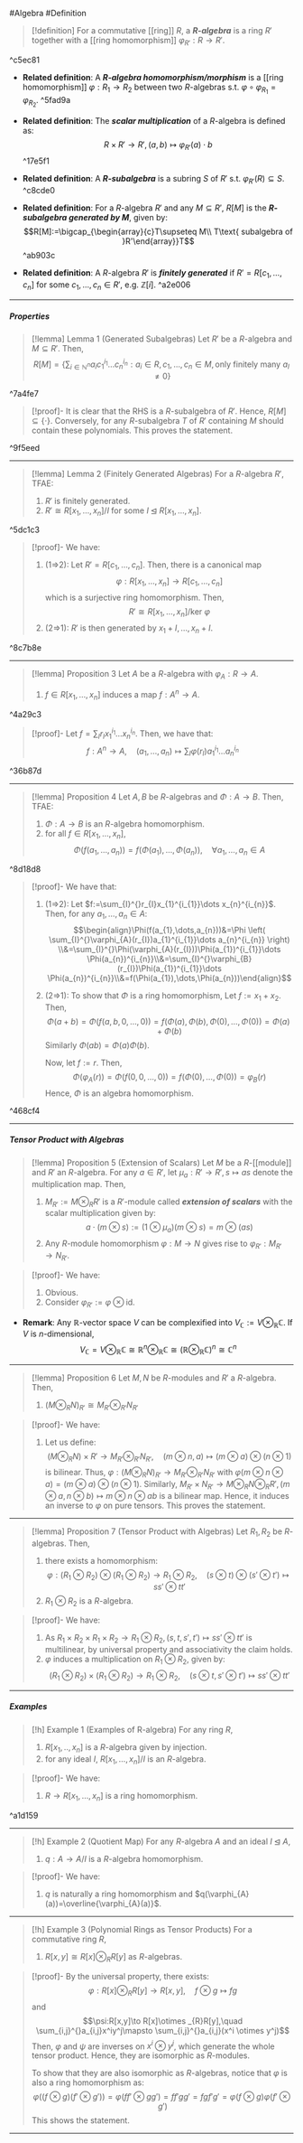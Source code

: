 #Algebra #Definition 

> [!definition]
> For a commutative [[ring]] $R$, a ***$R$-algebra*** is a ring $R'$ together with a [[ring homomorphism]] $\varphi_{R'}:R\to R'$.

^c5ec81

- **Related definition**: A ***$R$-algebra homomorphism/morphism*** is a [[ring homomorphism]] $\varphi:R_{1}\to R_{2}$ between two $R$-algebras s.t. $\varphi \circ\varphi_{R_{1}}=\varphi_{R_{2}}$. ^5fad9a
- **Related definition**: The ***scalar multiplication*** of a $R$-algebra is defined as: $$R\times R'\to R',(a,b)\mapsto \varphi_{R'}(a)\cdot b$$ ^17e5f1

- **Related definition**: A ***$R$-subalgebra*** is a subring $S$ of $R'$ s.t. $\varphi_{R'}(R)\subseteq S$.  ^c8cde0
- **Related definition**: For a $R$-algebra $R'$ and any $M\subseteq R'$, $R[M]$ is the ***$R$-subalgebra generated by $M$***, given by: $$R[M]:=\bigcap_{\begin{array}{c}T\supseteq M\\ T\text{ subalgebra of }R'\end{array}}T$$ ^ab903c


- **Related definition**: A $R$-algebra $R'$ is ***finitely generated*** if $R'=R[c_{1},\dots,c_{n}]$ for some $c_{1},\dots,c_{n}\in R'$, e.g. $\mathbb{Z}[i]$. ^a2e006
---
##### Properties
> [!lemma] Lemma 1 (Generated Subalgebras)
> Let $R'$ be a $R$-algebra and $M\subseteq R'$. Then, $$R[M]=\left\{  \sum_{i\in \mathbb{N}^n}a_{i} c_{1}^{i_{1}}\dots c_{n}^{i_{n}}: a_{i}\in R, c_{1},\dots,c_{n}\in M, \text{only finitely many }a_{I}\neq 0  \right\}$$

^7a4fe7

> [!proof]-
> It is clear that the RHS is a $R$-subalgebra of $R'$. Hence, $R[M]\subseteq \{ \cdot \}$. Conversely, for any $R$-subalgebra $T$ of $R'$ containing $M$ should contain these polynomials. This proves the statement.

^9f5eed

---
> [!lemma] Lemma 2 (Finitely Generated Algebras)
> For a $R$-algebra $R'$, TFAE:
> 1. $R'$ is finitely generated.
> 2. $R'\cong R[x_{1},\dots,x_{n}] / I$ for some $I\unlhd R[x_{1},\dots,x_{n}]$.

^5dc1c3

> [!proof]-
> We have:
> 1. (1=>2): Let $R'=R[c_{1},\dots,c_{n}]$. Then, there is a canonical map $$\varphi:R[x_{1},\dots,x_{n}] \to R[c_{1},\dots,c_{n}]$$which is a surjective ring homomorphism. Then, $$R'\cong R[x_{1},\dots,x_{n}] /\text{ker }\varphi$$
> 2. (2=>1): $R'$ is then generated by $x_{1}+I,\dots,x_{n}+I$.

^8c7b8e

---
> [!lemma] Proposition 3
> Let $A$ be a $R$-algebra with $\varphi_{A}:R\to A$.
> 1. $f\in R[x_{1},\dots,x_{n}]$ induces a map $f:A^n\to A$. 

^4a29c3

> [!proof]-
> Let $f=\sum_{I}r_{I} x_{1}^{i_{1}}\dots x_{n}^{i_{n}}$. Then, we have that: $$f:A^n\to A,\quad (a_{1},\dots,a_{n})\mapsto \sum_{I}\varphi(r_{I}) a_{1}^{i_{1}}\dots a_{n}^{i_{n}}$$

^36b87d

---
> [!lemma] Proposition 4
> Let $A,B$ be $R$-algebras and $\Phi:A\to B$. Then, TFAE:
> 1. $\Phi:A\to B$ is an $R$-algebra homomorphism.
> 2. for all $f\in R[x_{1},\dots,x_{n}]$, $$\Phi(f(a_{1},\dots,a_{n}))=f(\Phi(a_{1}),\dots,\Phi(a_{n})),\quad \forall a_{1},\dots,a_{n}\in A$$

^8d18d8

> [!proof]-
> We have that: 
> 1. (1=>2): Let $f:=\sum_{I}^{}r_{I}x_{1}^{i_{1}}\dots x_{n}^{i_{n}}$. Then, for any $a_{1},\dots,a_{n}\in A$:$$\begin{align}\Phi(f(a_{1},\dots,a_{n}))&=\Phi \left( \sum_{I}^{}\varphi_{A}(r_{I})a_{1}^{i_{1}}\dots a_{n}^{i_{n}} \right) \\&=\sum_{I}^{}\Phi(\varphi_{A}(r_{I}))\Phi(a_{1})^{i_{1}}\dots \Phi(a_{n})^{i_{n}}\\&=\sum_{I}^{}\varphi_{B}(r_{I})\Phi(a_{1})^{i_{1}}\dots \Phi(a_{n})^{i_{n}}\\&=f(\Phi(a_{1}),\dots,\Phi(a_{n}))\end{align}$$
> 2. (2=>1): To show that $\Phi$ is a ring homomorphism, Let $f:=x_{1}+x_{2}$. Then, $$\Phi(a+b)=\Phi(f(a,b,0,\dots,0))=f(\Phi(a),\Phi(b),\Phi(0),\dots,\Phi(0))=\Phi(a)+\Phi(b)$$Similarly $\Phi(ab)=\Phi(a)\Phi(b)$.
>    
>    Now, let $f:= r$. Then, $$\Phi(\varphi_{A}(r))=\Phi(f(0,0,\dots,0))=f(\Phi(0),\dots,\Phi(0))=\varphi_{B}(r)$$Hence, $\Phi$ is an algebra homomorphism.

^468cf4

---
##### Tensor Product with Algebras
> [!lemma] Proposition 5 (Extension of Scalars)
> Let $M$ be a $R$-[[module]] and $R'$ an $R$-algebra. For any $a\in R'$, let $\mu_{a}:R'\to R',s\mapsto as$ denote the multiplication map. Then, 
> 1. $M_{R'}:=M\otimes_{R} R'$ is a $R'$-module called ***extension of scalars*** with the scalar multiplication given by: $$a\cdot (m\otimes s):=(1\otimes  \mu_{a})(m\otimes  s)=m\otimes  (as)$$
> 2. Any $R$-module homomorphism $\varphi:M\to N$ gives rise to $\varphi_{R'}:M_{R'}\to N_{R'}$.

> [!proof]-
> We have:
> 1. Obvious.
> 2. Consider $\varphi_{R'}:=\varphi \otimes \text{id}$. 
- **Remark**: Any $\mathbb{R}$-vector space $V$ can be complexified into $V_{\mathbb{C}}:= V \otimes_{\mathbb{R}}\mathbb{C}$. If $V$ is $n$-dimensional, $$V_{\mathbb{C}}=V\otimes _{\mathbb{R}}\mathbb{C}\cong \mathbb{R}^n \otimes _{\mathbb{R}}\mathbb{C}\cong (\mathbb{R}\otimes _{\mathbb{R}}\mathbb{C})^n\cong \mathbb{C}^n$$

---
> [!lemma] Proposition 6
> Let $M,N$ be $R$-modules and $R'$ a $R$-algebra. Then, 
> 1. $(M\otimes_{R}N)_{R'}\cong M_{R'}\otimes_{R'}N_{R'}$

> [!proof]-
> We have:
> 1. Let us define: $$(M\otimes_{R}  N) \times R'\to M_{R'}\otimes _{R'}N_{R'},\quad (m\otimes  n, a)\mapsto (m\otimes  a )\otimes (n\otimes  1)$$is bilinear. Thus, $\varphi:(M\otimes_{R}N)_{R'}\to M_{R'}\otimes_{R'}N_{R'}$ with $\varphi(m\otimes n\otimes a)=(m\otimes a)\otimes (n\otimes 1)$. Similarly, $M_{R'}\times N_{R'}\to M\otimes_{R}N\otimes_{R} R',(m\otimes a,n\otimes b)\mapsto m\otimes n\otimes ab$ is a bilinear map. Hence, it induces an inverse to $\varphi$ on pure tensors. This proves the statement.
---
> [!lemma] Proposition 7 (Tensor Product with Algebras)
> Let $R_{1},R_{2}$ be $R$-algebras. Then, 
> 1. there exists a homomorphism: $$\varphi:(R_{1}\otimes R_{2})\otimes (R_{1} \otimes  R_{2})\to R_{1}\otimes R_{2},\quad (s\otimes t)\otimes  (s'\otimes  t')\mapsto ss'\otimes  tt'$$
> 2. $R_{1}\otimes R_{2}$ is a $R$-algebra.

> [!proof]-
> We have:
> 1. As $R_{1}\times R_{2}\times R_{1}\times R_{2}\to R_{1}\otimes R_{2}, (s,t,s',t')\mapsto ss'\otimes tt'$ is multilinear, by universal property and associativity the claim holds. 
> 2. $\varphi$ induces a multiplication on $R_{1}\otimes R_{2}$, given by: $$(R_{1}\otimes R_{2})\times(R_{1}\otimes R_{2})\to R_{1}\otimes R_{2},\quad (s\otimes t,s'\otimes t')\mapsto ss'\otimes tt'$$
---
##### Examples
> [!h] Example 1 (Examples of R-algebra)
> For any ring $R$,
> 1. $R[x_{1},..,x_{n}]$ is a $R$-algebra given by injection. 
> 2. for any ideal $I$, $R[x_{1},\dots,x_{n}] / I$ is an $R$-algebra. 

> [!proof]-
> We have:
> 1. $R\to R[x_{1},\dots,x_{n}]$ is a ring homomorphism.

^a1d159

---
> [!h] Example 2 (Quotient Map)
> For any $R$-algebra $A$ and an ideal $I\unlhd A$, 
> 1. $q:A\to A / I$ is a $R$-algebra homomorphism.

> [!proof]-
> We have:
> 1. $q$ is naturally a ring homomorphism and $q(\varphi_{A}(a))=\overline{\varphi_{A}(a)}$.
---
> [!h] Example 3 (Polynomial Rings as Tensor Products)
> For a commutative ring $R$, 
> 1. $R[x,y]\cong R[x]\otimes_{R} R[y]$ as $R$-algebras. 

> [!proof]-
> By the universal property, there exists: $$\varphi:R[x]\otimes _{R}R[y]\to R[x,y],\quad f\otimes g\mapsto fg$$and $$\psi:R[x,y]\to R[x]\otimes _{R}R[y],\quad \sum_{i,j}^{}a_{i,j}x^iy^j\mapsto \sum_{i,j}^{}a_{i,j}(x^i \otimes  y^j)$$Then, $\varphi$ and $\psi$ are inverses on $x^i\otimes y^j$, which generate the whole tensor product. Hence, they are isomorphic as $R$-modules. 
> 
> To show that they are also isomorphic as $R$-algebras, notice that $\varphi$ is also a ring homomorphism as: $$\varphi((f\otimes  g)(f'\otimes  g'))=\varphi(ff'\otimes gg')=ff'gg'=fg f'g'=\varphi(f\otimes g)\varphi(f'\otimes g')$$This shows the statement.
---
